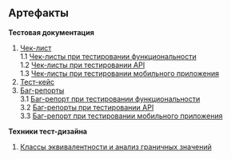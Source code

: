 ## Артефакты

**Тестовая документация**
1. [Чек-лист](https://github.com/everyrubb/portfolio_QA/blob/main/check_list/check_list.md)  
1.1 [Чек-листы при тестировании функциональности](https://github.com/everyrubb/portfolio_QA/blob/main/check_list/check_list.md#-чек-листы-при-тестировании-функциональности-)  
1.2 [Чек-листы при тестировании API](https://github.com/everyrubb/portfolio_QA/blob/main/check_list/check_list.md#-чек-листы-при-тестировании-api-)  
1.3 [Чек-листы при тестировании мобильного приложения](https://github.com/everyrubb/portfolio_QA/blob/main/check_list/check_list.md#-чек-листы-при-тестировании-мобильного-приложения-)  
2. [Тест-кейс](https://github.com/everyrubb/portfolio_QA/blob/main/test_case/test_case.md)
3. [Баг-репорты](https://github.com/everyrubb/portfolio_QA/blob/main/bug_reports/bug_reports.md)  
3.1 [Баг-репорт при тестировании функциональности](https://github.com/everyrubb/portfolio_QA/blob/main/bug_reports/bug_reports.md#-баг-репорт-при-тестировании-функциональности-)   
3.2 [Баг-репорты при тестировании API](https://github.com/everyrubb/portfolio_QA/blob/main/bug_reports/bug_reports.md#-баг-репорт-при-тестировании-api-)  
3.3 [Баг-репорт при тестировании мобильного приложения](https://github.com/everyrubb/portfolio_QA/blob/main/bug_reports/bug_reports.md#-баг-репорт-при-тестировании-мобильного-приложения-)

**Техники тест-дизайна**
1. [Классы эквивалентности и анализ граничных значений ](https://github.com/everyrubb/portfolio_QA/blob/main/equivalence_class/equivalence_class.md)



